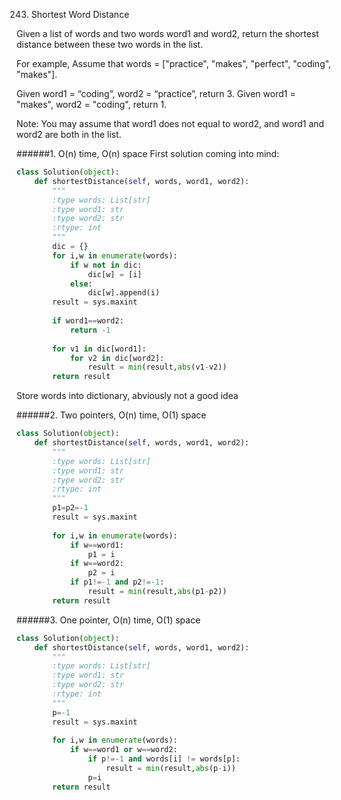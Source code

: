 243. Shortest Word Distance

Given a list of words and two words word1 and word2, return the shortest distance between these two words in the list.

For example,
Assume that words = ["practice", "makes", "perfect", "coding", "makes"].

Given word1 = “coding”, word2 = “practice”, return 3.
Given word1 = "makes", word2 = "coding", return 1.

Note:
You may assume that word1 does not equal to word2, and word1 and word2 are both in the list.

######1. O(n) time, O(n) space
First solution coming into mind:
```Python
class Solution(object):
    def shortestDistance(self, words, word1, word2):
        """
        :type words: List[str]
        :type word1: str
        :type word2: str
        :rtype: int
        """
        dic = {}
        for i,w in enumerate(words):
            if w not in dic:
                dic[w] = [i]
            else:
                dic[w].append(i)
        result = sys.maxint
        
        if word1==word2:
            return -1
        
        for v1 in dic[word1]:
            for v2 in dic[word2]:
                result = min(result,abs(v1-v2))
        return result
```
Store words into dictionary, abviously not a good idea

######2. Two pointers, O(n) time, O(1) space
```Python
class Solution(object):
    def shortestDistance(self, words, word1, word2):
        """
        :type words: List[str]
        :type word1: str
        :type word2: str
        :rtype: int
        """
        p1=p2=-1
        result = sys.maxint
        
        for i,w in enumerate(words):
            if w==word1:
                p1 = i
            if w==word2:
                p2 = i
            if p1!=-1 and p2!=-1:
                result = min(result,abs(p1-p2))
        return result
```
######3. One pointer, O(n) time, O(1) space
```Python
class Solution(object):
    def shortestDistance(self, words, word1, word2):
        """
        :type words: List[str]
        :type word1: str
        :type word2: str
        :rtype: int
        """
        p=-1
        result = sys.maxint
        
        for i,w in enumerate(words):
            if w==word1 or w==word2:
                if p!=-1 and words[i] != words[p]:
                    result = min(result,abs(p-i))
                p=i
        return result
```